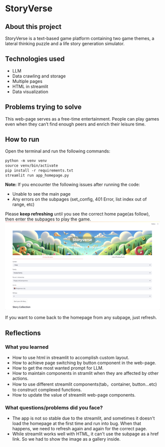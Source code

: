 # StoryVerse
## About this project
StoryVerse is a text-based game platform containing two game themes, a lateral thinking puzzle and a life story generation simulator. 

## Technologies used
- LLM
- Data crawling and storage
- Multiple pages
- HTML in streamlit
- Data visualization

## Problems trying to solve
This web-page serves as a free-time entertainment. People can play games even when they can’t find enough peers and enrich their leisure time.

## How to run

Open the terminal and run the following commands:

```
python -m venv venv
source venv/bin/activate
pip install -r requirements.txt
streamlit run app_homepage.py
```

**Note:** 
If you encounter the following issues after running the code:

- Unable to see the main page
- Any errors on the subpages (set_config, 401 Error, list index out of range, etc)

Please **keep refreshing** until you see the correct home page(as follow), then enter the subpages to play the game.
![home page](https://raw.githubusercontent.com/mkw18/TECHIN510_StoryVerse/main/files/img/homepage.jpg)

If you want to come back to the homepage from any subpage, just refresh.

## Reflections
### What you learned
- How to use html in streamlit to accomplish custom layout.
- How to achieve page switching by button component in the web-page.
- How to get the most wanted prompt for LLM.
- How to maintain components in stramlit when they are affected by other actions.
- How to use different streamlit components(tab，container, button...etc) to construct complexed functions.
- How to update the value of streamlit web-page components.
### What questions/problems did you face?
- The app is not so stable due to the streamlit, and sometimes it doesn't load the homepage at the first time and run into bug. When that happens, we need to refresh again and again for the correct page.
- While streamlit works well with HTML, it can't use the subpage as a href link. So we had to show the image as a gallery inside.